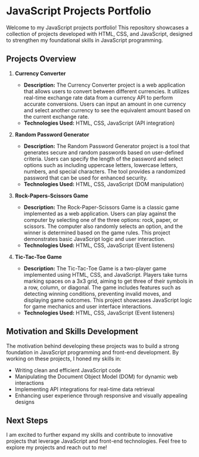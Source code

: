 # JavaScript Projects Portfolio

Welcome to my JavaScript projects portfolio! This repository showcases a collection of projects developed with HTML, CSS, and JavaScript, designed to strengthen my foundational skills in JavaScript programming.

## Projects Overview

1. **Currency Converter**
   - **Description:** The Currency Converter project is a web application that allows users to convert between different currencies. It utilizes real-time exchange rate data from a currency API to perform accurate conversions. Users can input an amount in one currency and select another currency to see the equivalent amount based on the current exchange rate.
   - **Technologies Used:** HTML, CSS, JavaScript (API integration)

2. **Random Password Generator**
   - **Description:** The Random Password Generator project is a tool that generates secure and random passwords based on user-defined criteria. Users can specify the length of the password and select options such as including uppercase letters, lowercase letters, numbers, and special characters. The tool provides a randomized password that can be used for enhanced security.
   - **Technologies Used:** HTML, CSS, JavaScript (DOM manipulation)

3. **Rock-Papers-Scissors Game**
   - **Description:** The Rock-Paper-Scissors Game is a classic game implemented as a web application. Users can play against the computer by selecting one of the three options: rock, paper, or scissors. The computer also randomly selects an option, and the winner is determined based on the game rules. This project demonstrates basic JavaScript logic and user interaction.
   - **Technologies Used:** HTML, CSS, JavaScript (Event listeners)
  
4. **Tic-Tac-Toe Game**
   - **Description:** The Tic-Tac-Toe Game is a two-player game implemented using HTML, CSS, and JavaScript. Players take turns marking spaces on a 3x3 grid, aiming to get three of their symbols in a row, column, or diagonal. The game includes features such as detecting winning conditions, preventing invalid moves, and displaying game outcomes. This project showcases JavaScript logic for game mechanics and user interface interactions.
   - **Technologies Used:** HTML, CSS, JavaScript (Event listeners)

## Motivation and Skills Development

The motivation behind developing these projects was to build a strong foundation in JavaScript programming and front-end development. By working on these projects, I honed my skills in:

- Writing clean and efficient JavaScript code
- Manipulating the Document Object Model (DOM) for dynamic web interactions
- Implementing API integrations for real-time data retrieval
- Enhancing user experience through responsive and visually appealing designs

## Next Steps

I am excited to further expand my skills and contribute to innovative projects that leverage JavaScript and front-end technologies. Feel free to explore my projects and reach out to me!
